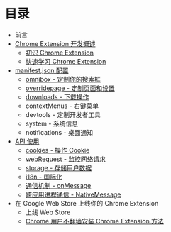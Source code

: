 # 目录

* [前言](../README.md)
* [Chrome Extension 开发概述](./overview/index.md)
  * [初识 Chrome Extension](./overview/first.md)
  * [快速学习 Chrome Extension](./overview/quickstart.md)
* [manifest.json 配置](./basics/index.md)
  * [omnibox - 定制你的搜索框](./basics/omnibox.md)
  * [overridepage - 定制页面和设置](./basics/override.md)
  * [downloads - 下载操作](./basics/downloads.md)
  * contextMenus - 右键菜单
  * devtools - 定制开发者工具
  * system - 系统信息
  * notifications - 桌面通知
* [API 使用](./advanced/index.md)
  * [cookies - 操作 Cookie](./advanced/cookies.md)
  * [webRequest - 监控网络请求](./advanced/webRequest.md)
  * [storage - 存储用户数据](./advanced/storage.md)
  * [i18n - 国际化](./advanced/i18n.md)
  * [通信机制 - onMessage](./advanced/connect.md)
  * [跨应用进程通信 - NativeMessage](./advanced/nativemessage.md)
* 在 Google Web Store 上线你的 Chrome Extension
  * 上线 Web Store
  * [Chrome 用户不翻墙安装 Chrome Extension 方法](./publish/install_with_gfw.md)

